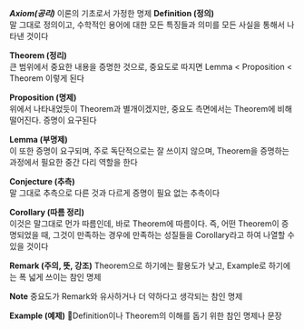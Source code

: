 ***Axiom(공리)***
이론의 기초로서 가정한 명제
**Definition (정의)**   
말 그대로 정의이고, 수학적인 용어에 대한 모든 특징들과 의미를 모든 사실을 통해서 나타낸 것이다

**Theorem (정리)**   
큰 범위에서 중요한 내용을 증명한 것으로, 중요도로 따지면 Lemma < Proposition < Theorem 이렇게 된다

**Proposition (명제)**  
위에서 나타내었듯이 Theorem과 별개이겠지만, 중요도 측면에서는 Theorem에 비해 떨어진다. 증명이 요구된다

**Lemma (부명제)**  
이 또한 증명이 요구되며, 주로 독단적으로는 잘 쓰이지 않으며, Theorem을 증명하는 과정에서 필요한 중간 다리 역할을 한다

**Conjecture (추측)**  
말 그대로 추측으로 다른 것과 다르게 증명이 필요 없는 추측이다

**Corollary (따름 정리)**  
이것은 말그대로 먼가 따름인데, 바로 Theorem에 따름이다. 즉, 어떤 Theorem이 증명되었을 때, 그것이 만족하는 경우에 만족하는 성질들을 Corollary라고 하여 나열할 수 있을 것이다

**Remark (주의, 뜻, 강조)**
Theorem으로 하기에는 활용도가 낮고, Example로 하기에는 폭 넓게 쓰이는 참인 명제

**Note**
중요도가 Remark와 유사하거나 더 약하다고 생각되는 참인 명제

**Example (예제)**
Definition이나 Theorem의 이해를 돕기 위한 참인 명제나 문장